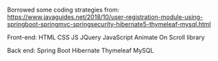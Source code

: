 Borrowed some coding strategies from: https://www.javaguides.net/2018/10/user-registration-module-using-springboot-springmvc-springsecurity-hibernate5-thymeleaf-mysql.html

Front-end:
HTML
  CSS
  JS
  JQuery
  JavaScript Animate On Scroll library

Back end:
  Spring Boot
  Hibernate
  Thymeleaf
  MySQL
  
